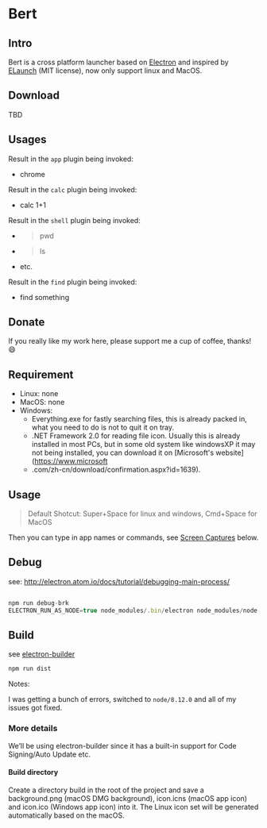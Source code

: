 # Bert

## Intro

Bert is a cross platform launcher based on [Electron](https://github.com/electron/electron) and inspired by [ELaunch](https://github.com/zaaack/ELaunch) (MIT license), now only support linux and MacOS.

## Download

TBD

## Usages

Result in the `app` plugin being invoked:

- chrome

Result in the `calc` plugin being invoked:

- calc 1+1

Result in the `shell` plugin being invoked:

- > pwd
- > ls
- etc.

Result in the `find` plugin being invoked:

- find something

## Donate

If you really like my work here, please support me a cup of coffee, thanks! :smile:

## Requirement

* Linux: none
* MacOS: none
* Windows:
  * Everything.exe for fastly searching files, this is already packed in, what you need to do is not to quit it on tray.
  * .NET Framework 2.0 for reading file icon. Usually this is already installed in most PCs, but in some old system like windowsXP it may not being installed, you can download it on [Microsoft's website](https://www.microsoft
  * .com/zh-cn/download/confirmation.aspx?id=1639).

## Usage

>Default Shotcut: Super+Space for linux and windows, Cmd+Space for MacOS

Then you can type in app names or commands, see [Screen Captures](#screen-captures) below.

## Debug

see: http://electron.atom.io/docs/tutorial/debugging-main-process/

```js

npm run debug-brk
ELECTRON_RUN_AS_NODE=true node_modules/.bin/electron node_modules/node-inspector/bin/inspector.js

```

## Build

see [electron-builder](https://github.com/electron-userland/electron-builder)

```js
npm run dist
```

Notes:

I was getting a bunch of errors, switched to `node/8.12.0` and all of my issues got fixed.

### More details

We’ll be using electron-builder since it has a built-in support for Code Signing/Auto Update etc.

#### Build directory

Create a directory build in the root of the project and save a background.png (macOS DMG background), icon.icns (macOS app icon) and icon.ico (Windows app icon) into it. The Linux icon set will be generated automatically based on the macOS.
